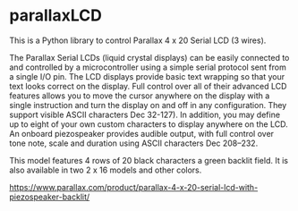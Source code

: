 # parallaxLCD

This is a Python library to control Parallax 4 x 20 Serial LCD (3 wires).

The Parallax Serial LCDs (liquid crystal displays) can be easily connected to and controlled by a microcontroller using a simple serial protocol sent from a single I/O pin. The LCD displays provide basic text wrapping so that your text looks correct on the display. Full control over all of their advanced LCD features allows you to move the cursor anywhere on the display with a single instruction and turn the display on and off in any configuration. They support visible ASCII characters Dec 32-127). In addition, you may define up to eight of your own custom characters to display anywhere on the LCD. An onboard piezospeaker provides audible output, with full control over tone note, scale and duration using ASCII characters Dec 208–232.

This model features 4 rows of 20 black characters a green backlit field. It is also available in two 2 x 16 models and other colors.

https://www.parallax.com/product/parallax-4-x-20-serial-lcd-with-piezospeaker-backlit/
